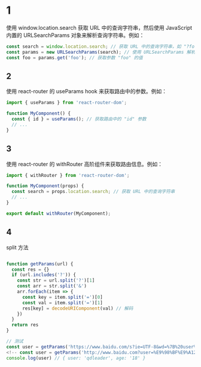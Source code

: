 
# 1
使用 window.location.search 获取 URL 中的查询字符串，然后使用 JavaScript 内置的 URLSearchParams 对象来解析查询字符串。例如：
```js
const search = window.location.search; // 获取 URL 中的查询字符串，如 "?foo=bar"
const params = new URLSearchParams(search); // 使用 URLSearchParams 解析查询字符串
const foo = params.get('foo'); // 获取参数 "foo" 的值
```

## 2
使用 react-router 的 useParams hook 来获取路由中的参数。例如：

```js
import { useParams } from 'react-router-dom';

function MyComponent() {
  const { id } = useParams(); // 获取路由中的 "id" 参数
  // ...
}
```

## 3

使用 react-router 的 withRouter 高阶组件来获取路由信息。例如：
```js
import { withRouter } from 'react-router-dom';

function MyComponent(props) {
  const search = props.location.search; // 获取 URL 中的查询字符串
  // ...
}

export default withRouter(MyComponent);

```


## 4
split 方法


```js

function getParams(url) {
  const res = {}
  if (url.includes('?')) {
    const str = url.split('?')[1]
    const arr = str.split('&')
    arr.forEach(item => {
      const key = item.split('=')[0]
      const val = item.split('=')[1]
      res[key] = decodeURIComponent(val) // 解码
    })
  }
  return res
}

// 测试
const user = getParams('https://www.baidu.com/s?ie=UTF-8&wd=%7B%20user%3A%20%27qdleader%27,%20age%3A%20%2718%27%20%7D')
<!-- const user = getParams('http://www.baidu.com?user=%E9%98%BF%E9%A12123%9E&age=18') -->
console.log(user) // { user: 'qdleader', age: '18' }
```
```